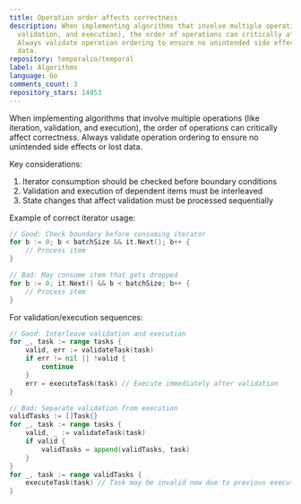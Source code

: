 ```yaml
---
title: Operation order affects correctness
description: When implementing algorithms that involve multiple operations (like iteration,
  validation, and execution), the order of operations can critically affect correctness.
  Always validate operation ordering to ensure no unintended side effects or lost
  data.
repository: temporalio/temporal
label: Algorithms
language: Go
comments_count: 3
repository_stars: 14953
---
```


When implementing algorithms that involve multiple operations (like iteration, validation, and execution), the order of operations can critically affect correctness. Always validate operation ordering to ensure no unintended side effects or lost data.

Key considerations:
1. Iterator consumption should be checked before boundary conditions
2. Validation and execution of dependent items must be interleaved
3. State changes that affect validation must be processed sequentially

Example of correct iterator usage:
```go
// Good: Check boundary before consuming iterator
for b := 0; b < batchSize && it.Next(); b++ {
    // Process item
}

// Bad: May consume item that gets dropped
for b := 0; it.Next() && b < batchSize; b++ {
    // Process item
}
```

For validation/execution sequences:
```go
// Good: Interleave validation and execution
for _, task := range tasks {
    valid, err := validateTask(task)
    if err != nil || !valid {
        continue
    }
    err = executeTask(task) // Execute immediately after validation
}

// Bad: Separate validation from execution
validTasks := []Task{}
for _, task := range tasks {
    valid, _ := validateTask(task)
    if valid {
        validTasks = append(validTasks, task)
    }
}
for _, task := range validTasks {
    executeTask(task) // Task may be invalid now due to previous executions
}
```